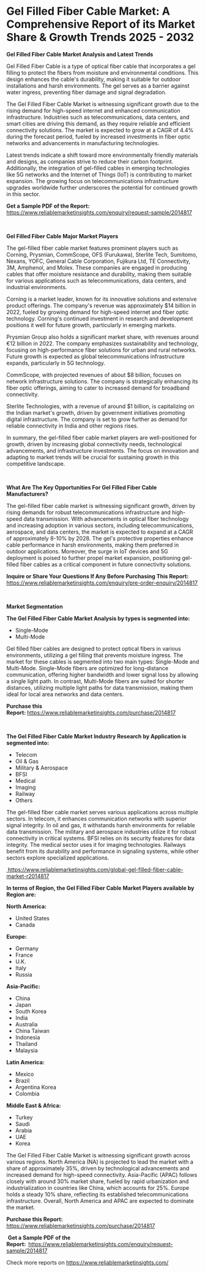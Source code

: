 <p><h1>Gel Filled Fiber Cable Market: A Comprehensive Report of its Market Share & Growth Trends 2025 - 2032</h1></p><p><strong>Gel Filled Fiber Cable Market Analysis and Latest Trends</strong></p>
<p><p>Gel Filled Fiber Cable is a type of optical fiber cable that incorporates a gel filling to protect the fibers from moisture and environmental conditions. This design enhances the cable's durability, making it suitable for outdoor installations and harsh environments. The gel serves as a barrier against water ingress, preventing fiber damage and signal degradation.</p><p>The Gel Filled Fiber Cable Market is witnessing significant growth due to the rising demand for high-speed internet and enhanced communication infrastructure. Industries such as telecommunications, data centers, and smart cities are driving this demand, as they require reliable and efficient connectivity solutions. The market is expected to grow at a CAGR of 4.4% during the forecast period, fueled by increased investments in fiber optic networks and advancements in manufacturing technologies.</p><p>Latest trends indicate a shift toward more environmentally friendly materials and designs, as companies strive to reduce their carbon footprint. Additionally, the integration of gel-filled cables in emerging technologies like 5G networks and the Internet of Things (IoT) is contributing to market expansion. The growing focus on telecommunications infrastructure upgrades worldwide further underscores the potential for continued growth in this sector.</p></p>
<p><strong>Get a Sample PDF of the Report:&nbsp;</strong> <a href="https://www.reliablemarketinsights.com/enquiry/request-sample/2014817?utm_campaign=2885&utm_medium=2&utm_source=Github&utm_content=ia&utm_term=29032025&utm_id=gel-filled-fiber-cable">https://www.reliablemarketinsights.com/enquiry/request-sample/2014817</a></p>
<p>&nbsp;</p>
<p><strong>Gel Filled Fiber Cable Major Market Players</strong></p>
<p><p>The gel-filled fiber cable market features prominent players such as Corning, Prysmian, CommScope, OFS (Furukawa), Sterlite Tech, Sumitomo, Nexans, YOFC, General Cable Corporation, Fujikura Ltd, TE Connectivity, 3M, Amphenol, and Molex. These companies are engaged in producing cables that offer moisture resistance and durability, making them suitable for various applications such as telecommunications, data centers, and industrial environments.</p><p>Corning is a market leader, known for its innovative solutions and extensive product offerings. The company's revenue was approximately $14 billion in 2022, fueled by growing demand for high-speed internet and fiber optic technology. Corning's continued investment in research and development positions it well for future growth, particularly in emerging markets.</p><p>Prysmian Group also holds a significant market share, with revenues around €12 billion in 2022. The company emphasizes sustainability and technology, focusing on high-performance fiber solutions for urban and rural networks. Future growth is expected as global telecommunications infrastructure expands, particularly in 5G technology.</p><p>CommScope, with projected revenues of about $8 billion, focuses on network infrastructure solutions. The company is strategically enhancing its fiber optic offerings, aiming to cater to increased demand for broadband connectivity.</p><p>Sterlite Technologies, with a revenue of around $1 billion, is capitalizing on the Indian market's growth, driven by government initiatives promoting digital infrastructure. The company is set to grow further as demand for reliable connectivity in India and other regions rises.</p><p>In summary, the gel-filled fiber cable market players are well-positioned for growth, driven by increasing global connectivity needs, technological advancements, and infrastructure investments. The focus on innovation and adapting to market trends will be crucial for sustaining growth in this competitive landscape.</p></p>
<p>&nbsp;</p>
<p><strong>What Are The Key Opportunities For Gel Filled Fiber Cable Manufacturers?</strong></p>
<p><p>The gel-filled fiber cable market is witnessing significant growth, driven by rising demands for robust telecommunications infrastructure and high-speed data transmission. With advancements in optical fiber technology and increasing adoption in various sectors, including telecommunications, aerospace, and data centers, the market is expected to expand at a CAGR of approximately 8-10% by 2028. The gel's protective properties enhance cable performance in harsh environments, making them preferred in outdoor applications. Moreover, the surge in IoT devices and 5G deployment is poised to further propel market expansion, positioning gel-filled fiber cables as a critical component in future connectivity solutions.</p></p>
<p><strong>Inquire or Share Your Questions If Any Before Purchasing This Report:</strong> <a href="https://www.reliablemarketinsights.com/enquiry/pre-order-enquiry/2014817?utm_campaign=2885&utm_medium=2&utm_source=Github&utm_content=ia&utm_term=29032025&utm_id=gel-filled-fiber-cable">https://www.reliablemarketinsights.com/enquiry/pre-order-enquiry/2014817</a></p>
<p>&nbsp;</p>
<p><strong>Market Segmentation</strong></p>
<p><strong>The Gel Filled Fiber Cable Market Analysis by types is segmented into:</strong></p>
<p><ul><li>Single-Mode</li><li>Multi-Mode</li></ul></p>
<p><p>Gel filled fiber cables are designed to protect optical fibers in various environments, utilizing a gel filling that prevents moisture ingress. The market for these cables is segmented into two main types: Single-Mode and Multi-Mode. Single-Mode fibers are optimized for long-distance communication, offering higher bandwidth and lower signal loss by allowing a single light path. In contrast, Multi-Mode fibers are suited for shorter distances, utilizing multiple light paths for data transmission, making them ideal for local area networks and data centers.</p></p>
<p><strong>Purchase this Report:&nbsp;</strong><a href="https://www.reliablemarketinsights.com/purchase/2014817?utm_campaign=2885&utm_medium=2&utm_source=Github&utm_content=ia&utm_term=29032025&utm_id=gel-filled-fiber-cable">https://www.reliablemarketinsights.com/purchase/2014817</a></p>
<p>&nbsp;</p>
<p><strong>The Gel Filled Fiber Cable Market Industry Research by Application is segmented into:</strong></p>
<p><ul><li>Telecom</li><li>Oil & Gas</li><li>Military & Aerospace</li><li>BFSI</li><li>Medical</li><li>Imaging</li><li>Railway</li><li>Others</li></ul></p>
<p><p>The gel-filled fiber cable market serves various applications across multiple sectors. In telecom, it enhances communication networks with superior signal integrity. In oil and gas, it withstands harsh environments for reliable data transmission. The military and aerospace industries utilize it for robust connectivity in critical systems. BFSI relies on its security features for data integrity. The medical sector uses it for imaging technologies. Railways benefit from its durability and performance in signaling systems, while other sectors explore specialized applications.</p></p>
<p><a href="https://www.reliablemarketinsights.com/global-gel-filled-fiber-cable-market-r2014817?utm_campaign=2885&utm_medium=2&utm_source=Github&utm_content=ia&utm_term=29032025&utm_id=gel-filled-fiber-cable">&nbsp;https://www.reliablemarketinsights.com/global-gel-filled-fiber-cable-market-r2014817</a></p>
<p><strong>In terms of Region, the Gel Filled Fiber Cable Market Players available by Region are:</strong></p>
<p>
    <p> <strong> North America: </strong>
        <ul>
            <li>United States</li>
            <li>Canada</li>
        </ul>
        </p> 
    <p> <strong> Europe: </strong>
        <ul>
            <li>Germany</li>
            <li>France</li>
            <li>U.K.</li>
            <li>Italy</li>
            <li>Russia</li>
        </ul>
        </p> 
    <p> <strong> Asia-Pacific: </strong>
        <ul>
            <li>China</li>
            <li>Japan</li>
            <li>South Korea</li>
            <li>India</li>
            <li>Australia</li>
            <li>China Taiwan</li>
            <li>Indonesia</li>
            <li>Thailand</li>
            <li>Malaysia</li>
        </ul>
        </p> 
    <p> <strong> Latin America: </strong>
        <ul>
            <li>Mexico</li>
            <li>Brazil</li>
            <li>Argentina Korea</li>
            <li>Colombia</li>
        </ul>
        </p> 
    <p> <strong> Middle East & Africa: </strong>
        <ul>
            <li>Turkey</li>
            <li>Saudi</li>
            <li>Arabia</li>
            <li>UAE</li>
            <li>Korea</li>
        </ul>
    </p>
    </p>
<p><p>The Gel Filled Fiber Cable Market is witnessing significant growth across various regions. North America (NA) is projected to lead the market with a share of approximately 35%, driven by technological advancements and increased demand for high-speed connectivity. Asia-Pacific (APAC) follows closely with around 30% market share, fueled by rapid urbanization and industrialization in countries like China, which accounts for 25%. Europe holds a steady 10% share, reflecting its established telecommunications infrastructure. Overall, North America and APAC are expected to dominate the market.</p></p>
<p><strong>Purchase this Report: </strong><a href="https://www.reliablemarketinsights.com/purchase/2014817?utm_campaign=2885&utm_medium=2&utm_source=Github&utm_content=ia&utm_term=29032025&utm_id=gel-filled-fiber-cable">https://www.reliablemarketinsights.com/purchase/2014817</a></p>
<p>&nbsp;<strong>Get a Sample PDF of the Report:&nbsp;&nbsp;</strong><a href="https://www.reliablemarketinsights.com/enquiry/request-sample/2014817?utm_campaign=2885&utm_medium=2&utm_source=Github&utm_content=ia&utm_term=29032025&utm_id=gel-filled-fiber-cable">https://www.reliablemarketinsights.com/enquiry/request-sample/2014817</a></p>
<p><strong></strong></p>
<p>Check more reports on <a href="https://www.reliablemarketinsights.com/?utm_campaign=2885&utm_medium=2&utm_source=Github&utm_content=ia&utm_term=29032025&utm_id=gel-filled-fiber-cable">https://www.reliablemarketinsights.com/</a></p>